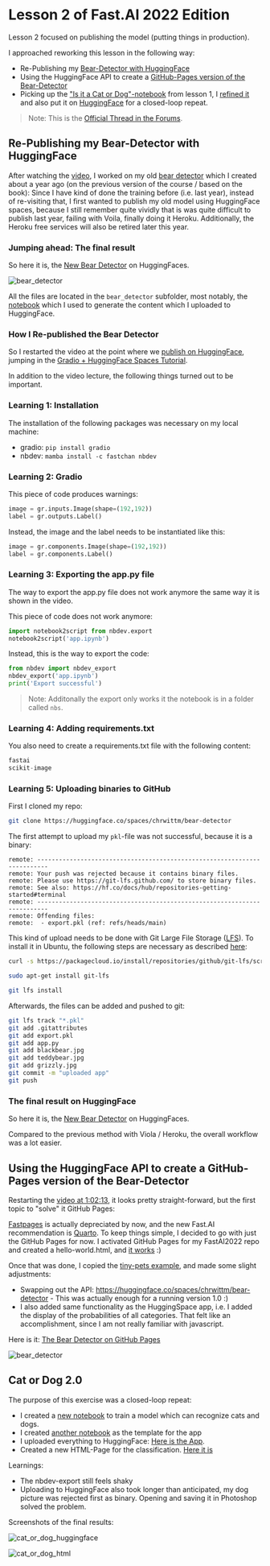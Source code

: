 # Lesson 2 of Fast.AI 2022 Edition

Lesson 2 focused on publishing the model (putting things in production).

I approached reworking this lesson in the following way:

* Re-Publishing my [Bear-Detector with HuggingFace](https://huggingface.co/spaces/chrwittm/bear-detector)
* Using the HuggingFace API to create a [GitHub-Pages version of the Bear-Detector](https://chrwittm.github.io/FastAI2022/lesson02/bear_detector/bear_detector.html)
* Picking up the ["Is it a Cat or Dog"-notebook](../lesson01/cat_or_dog/cat_or_dog.ipynb) from lesson 1, I [refined it](/lesson02/cat_or_dog2/cat_or_dog2-training.ipynb) and also put it on [HuggingFace](https://huggingface.co/spaces/chrwittm/cat_or_dog) for a closed-loop repeat.

> Note: This is the [Official Thread in the Forums](https://forums.fast.ai/t/lesson-2-official-topic/96033/1).

## Re-Publishing my Bear-Detector with HuggingFace

After watching the [video](https://www.youtube.com/watch?v=F4tvM4Vb3A0), I worked on my old [bear detector](https://github.com/chrwittm/Bear-Detector) which I created about a year ago (on the previous version of the course / based on the book): Since I have kind of done the training before (i.e. last year), instead of re-visiting that, I first wanted to publish my old model using HuggingFace spaces, because I still remember quite vividly that is was quite difficult to publish last year, failing with Voila, finally doing it Heroku. Additionally, the Heroku free services will also be retired later this year.

### Jumping ahead: The final result

So here it is, the [New Bear Detector](https://huggingface.co/spaces/chrwittm/bear-detector) on HuggingFaces.

![bear_detector](bear_detector.png)

All the files are located in the `bear_detector` subfolder, most notably, the [notebook](/lesson02/bear_detector/app.ipynb) which I used to generate the content which I uploaded to HuggingFace.

### How I Re-published the Bear Detector

So I restarted the video at the point where we [publish on HuggingFace](https://www.youtube.com/watch?v=F4tvM4Vb3A0&t=1638s), jumping in the [Gradio + HuggingFace Spaces Tutorial](https://tmabraham.github.io/blog/gradio_hf_spaces_tutorial).

In addition to the video lecture, the following things turned out to be important.

### Learning 1: Installation

The installation of the following packages was necessary on my local machine:

* gradio: `pip install gradio`
* nbdev: `mamba install -c fastchan nbdev`

### Learning 2: Gradio

This piece of code produces warnings:

```python
image = gr.inputs.Image(shape=(192,192))
label = gr.outputs.Label()
```

Instead, the image and the label needs to be instantiated like this:

```python
image = gr.components.Image(shape=(192,192))
label = gr.components.Label()
```

### Learning 3: Exporting the app.py file

The way to export the app.py file does not work anymore the same way it is shown in the video.

This piece of code does not work anymore:

```python
import notebook2script from nbdev.export
notebook2script('app.ipynb')
```

Instead, this is the way to export the code:

```python
from nbdev import nbdev_export
nbdev_export('app.ipynb')
print('Export successful')
```

> Note: Additonally the export only works it the notebook is in a folder called `nbs`.

### Learning 4: Adding requirements.txt

You also need to create a requirements.txt file with the following content:

```python
fastai
scikit-image
```

### Learning 5: Uploading binaries to GitHub

First I cloned my repo:

```bash
git clone https://huggingface.co/spaces/chrwittm/bear-detector
```

The first attempt to upload my `pkl`-file was not successful, because it is a binary:

```
remote: -------------------------------------------------------------------------
remote: Your push was rejected because it contains binary files.
remote: Please use https://git-lfs.github.com/ to store binary files.
remote: See also: https://hf.co/docs/hub/repositories-getting-started#terminal
remote: -------------------------------------------------------------------------
remote: Offending files:
remote:  - export.pkl (ref: refs/heads/main)
```

This kind of upload needs to be done with Git Large File Storage ([LFS](https://git-lfs.github.com/)). To install it in Ubuntu, the following steps are necessary as described [here](https://efrecon.github.io/git-lfs-on-ubuntu/):

```bash
curl -s https://packagecloud.io/install/repositories/github/git-lfs/script.deb.sh | sudo bash
```

```bash
sudo apt-get install git-lfs
```

```bash
git lfs install
```

Afterwards, the files can be added and pushed to git:

```bash
git lfs track "*.pkl"
git add .gitattributes
git add export.pkl
git add app.py
git add blackbear.jpg
git add teddybear.jpg
git add grizzly.jpg
git commit -m "uploaded app"
git push
```

### The final result on HuggingFace

So here it is, the [New Bear Detector](https://huggingface.co/spaces/chrwittm/bear-detector) on HuggingFaces.

Compared to the previous method with Viola / Heroku, the overall workflow was a lot easier.

## Using the HuggingFace API to create a GitHub-Pages version of the Bear-Detector

Restarting the [video at 1:02:13](https://www.youtube.com/watch?v=F4tvM4Vb3A0&t=3733s), it looks pretty straight-forward, but the first topic to "solve" it GitHub Pages:

 [Fastpages](https://fastpages.fast.ai/) is actually depreciated by now, and the new Fast.AI recommendation is [Quarto](https://nbdev.fast.ai/tutorials/blogging.html). To keep things simple, I decided to go with just the GitHub Pages for now. I activated GitHub Pages for my FastAI2022 repo and created a hello-world.html, and [it works](https://chrwittm.github.io/FastAI2022/hello-world.html) :)

Once that was done, I copied the [tiny-pets example](https://github.com/fastai/tinypets/blob/master/1single.html), and made some slight adjustments:

* Swapping out the API: <https://huggingface.co/spaces/chrwittm/bear-detector> - This was actually enough for a running version 1.0 :)
* I also added same functionality as the HuggingSpace app, i.e. I added the display of the probabilities of all categories. That felt like an accomplishment, since I am not really familiar with javascript.

Here is it: [The Bear Detector on GitHub Pages](https://chrwittm.github.io/FastAI2022/lesson02/bear_detector/bear_detector.html)

![bear_detector](bear_detector2.png)

## Cat or Dog 2.0

The purpose of this exercise was a closed-loop repeat:

* I created a [new notebook](/lesson02/cat_or_dog2/cat_or_dog2-training.ipynb) to train a model which can recognize cats and dogs.
* I created [another notebook](/lesson02/cat_or_dog2/nbs/app.ipynb) as the template for the app
* I uploaded everything to HuggingFace: [Here is the App](https://huggingface.co/spaces/chrwittm/cat_or_dog).
* Created a new HTML-Page for the classification. [Here it is](https://chrwittm.github.io/FastAI2022/lesson02/cat_or_dog2/cat_or_dog.html)

Learnings:

* The nbdev-export still feels shaky
* Uploading to HuggingFace also took longer than anticipated, my dog picture was rejected first as binary. Opening and saving it in Photoshop solved the problem.

Screenshots of the final results:

![cat_or_dog_huggingface](cat_or_dog.png)

![cat_or_dog_html](cat_or_dog2.png)
